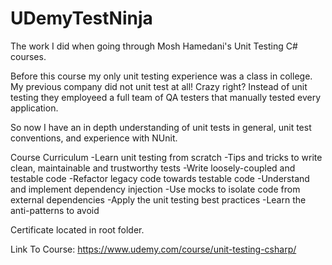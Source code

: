 # UDemyTestNinja
The work I did when going through Mosh Hamedani's Unit Testing C# courses.

Before this course my only unit testing experience was a class in college. My previous company did not unit test at all! Crazy right? Instead of unit testing they employeed a full team of QA testers that manually tested every application.

So now I have an in depth understanding of unit tests in general, unit test conventions, and experience with NUnit.

Course Curriculum
-Learn unit testing from scratch
-Tips and tricks to write clean, maintainable and trustworthy tests
-Write loosely-coupled and testable code
-Refactor legacy code towards testable code
-Understand and implement dependency injection
-Use mocks to isolate code from external dependencies
-Apply the unit testing best practices
-Learn the anti-patterns to avoid

Certificate located in root folder.

Link To Course: https://www.udemy.com/course/unit-testing-csharp/

